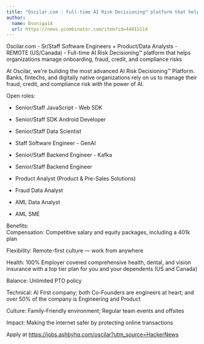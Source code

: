 ```yaml
---
title: "Oscilar.com : Full-time AI Risk Decisioning™ platform that helps organizations manage onboarding, fraud, credit, and compliance risks"
author:
  name: Dsuniga14
  url: https://news.ycombinator.com/item?id=44815114
---
```


<JobNavigation />

Oscilar.com - Sr&#x2F;Staff Software Engineers + Product&#x2F;Data Analysts - REMOTE (US&#x2F;Canada) - Full-time AI Risk Decisioning™ platform that helps organizations manage onboarding, fraud, credit, and compliance risks

At Oscilar, we&#x27;re building the most advanced AI Risk Decisioning™ Platform. Banks, fintechs, and digitally native organizations rely on us to manage their fraud, credit, and compliance risk with the power of AI.

Open roles:
- Senior&#x2F;Staff JavaScript - Web SDK

- Senior&#x2F;Staff SDK Android Developer

- Senior&#x2F;Staff Data Scientist

- Staff Software Engineer - GenAI

- Senior&#x2F;Staff Backend Engineer - Kafka

- Senior&#x2F;Staff Backend Engineer

- Product Analyst (Product &amp; Pre-Sales Solutions)

- Fraud Data Analyst

- AML Data Analyst

- AML SME

Benefits:  
Compensation: Competitive salary and equity packages, including a 401k plan

Flexibility: Remote-first culture — work from anywhere

Health: 100% Employer covered comprehensive health, dental, and vision insurance with a top tier plan for you and your dependents (US and Canada)

Balance: Unlimited PTO policy

Technical: AI First company; both Co-Founders are engineers at heart; and over 50% of the company is Engineering and Product

Culture: Family-Friendly environment; Regular team events and offsites

Impact: Making the internet safer by protecting online transactions

Apply at <a href="https:&#x2F;&#x2F;jobs.ashbyhq.com&#x2F;oscilar?utm_source=HackerNews" rel="nofollow">https:&#x2F;&#x2F;jobs.ashbyhq.com&#x2F;oscilar?utm_source=HackerNews</a>
<JobApplication />
